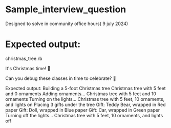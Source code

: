 # Sample_interview_question
Designed to solve in community office hours( 9 july 2024)

# Expected output:
christmas_tree.rb

It's Christmas time! 🎄

Can you debug these classes in time to celebrate? 🎅

Expected output:
Building a 5-foot Christmas tree
Christmas tree with 5 feet and 0 ornaments
Adding ornaments...
Christmas tree with 5 feet and 10 ornaments
Turning on the lights...
Christmas tree with 5 feet, 10 ornaments, and lights on
Placing 3 gifts under the tree
Gift: Teddy Bear, wrapped in Red paper
Gift: Doll, wrapped in Blue paper
Gift: Car, wrapped in Green paper
Turning off the lights...
Christmas tree with 5 feet, 10 ornaments, and lights off